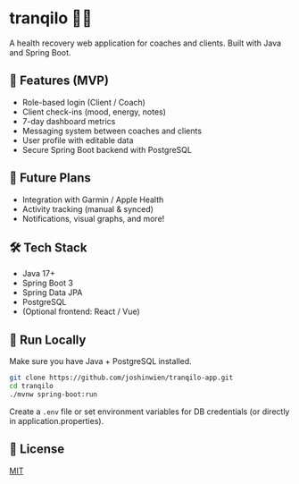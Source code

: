 # tranqilo 🧘‍♂️

A health recovery web application for coaches and clients. Built with Java and Spring Boot.

## 🌟 Features (MVP)

- Role-based login (Client / Coach)
- Client check-ins (mood, energy, notes)
- 7-day dashboard metrics
- Messaging system between coaches and clients
- User profile with editable data
- Secure Spring Boot backend with PostgreSQL

## 🔮 Future Plans

- Integration with Garmin / Apple Health
- Activity tracking (manual & synced)
- Notifications, visual graphs, and more!

## 🛠 Tech Stack

- Java 17+
- Spring Boot 3
- Spring Data JPA
- PostgreSQL
- (Optional frontend: React / Vue)

## 🧪 Run Locally

Make sure you have Java + PostgreSQL installed.

```bash
git clone https://github.com/joshinwien/tranqilo-app.git
cd tranqilo
./mvnw spring-boot:run
```

Create a `.env` file or set environment variables for DB credentials (or directly in application.properties).

## 📄 License

[MIT](LICENSE)
